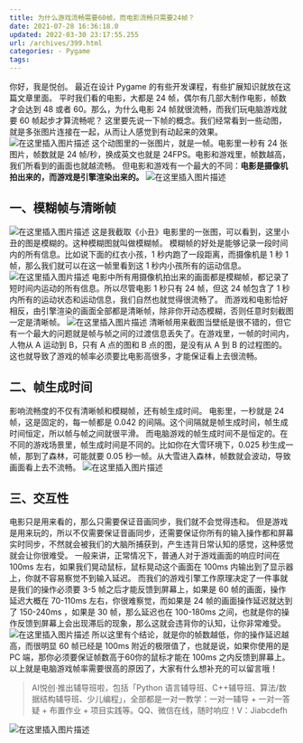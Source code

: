 ```yaml
---
title: 为什么游戏流畅需要60帧，而电影流畅只需要24帧？
date: 2021-07-28 16:36:18.0
updated: 2022-03-30 23:17:55.255
url: /archives/399.html
categories: - Pygame
tags: 
---
```




你好，我是悦创。 最近在设计 Pygame 的有些开发课程，有些扩展知识就放在这篇文章里面。 平时我们看的电影，大都是 24 帧，偶尔有几部大制作电影，帧数才会达到 48 或者 60。那么，为什么电影 24 帧就很流畅，而我们玩电脑游戏就要 60 帧起步才算流畅呢？ 这里要先说一下帧的概念。我们经常看到一些动图，就是多张图片连接在一起，从而让人感觉到有动起来的效果。 ![在这里插入图片描述](https://img-blog.csdnimg.cn/img_convert/c8e1f19e6a09ccdb17d0ab82ef725f29.gif#pic_center) 这个动图里的一张图片，就是一帧。电影里一秒有 24 张图片，帧数就是 24 帧/秒，换成英文也就是 24FPS。电影和游戏里，帧数越高，我们所看到的画面也就越流畅。 但电影和游戏有一个最大的不同：**电影是摄像机拍出来的，而游戏是引擎渲染出来的。** ![在这里插入图片描述](https://img-blog.csdnimg.cn/fd8b3e5441d04821a43ba359d0ad5866.png?x-oss-process=image/watermark,type_ZmFuZ3poZW5naGVpdGk,shadow_10,text_aHR0cHM6Ly9ibG9nLmNzZG4ubmV0L3FxXzMzMjU0NzY2,size_16,color_FFFFFF,t_70)

## 一、模糊帧与清晰帧

![在这里插入图片描述](https://img-blog.csdnimg.cn/6d424bdb83da4aeeb93060f49633e432.png) 这是我截取《小丑》电影里的一张图，可以看到，这里小丑的图是模糊的。这种模糊图就叫做模糊帧。 模糊帧的好处是能够记录一段时间内的所有信息。比如说下面的红衣小孩，1 秒内跑了一段距离，而摄像机是 1 秒 1 帧，那么我们就可以在这一帧里看到这 1 秒内小孩所有的运动信息。 ![在这里插入图片描述](https://img-blog.csdnimg.cn/a246ce4a70914fc1a88b87bceb554676.png) 电影中所有用摄像机拍出来的画面都是模糊帧，都记录了短时间内运动的所有信息。所以尽管电影 1 秒只有 24 帧，但这 24 帧包含了 1 秒内所有的运动状态和运动信息，我们自然也就觉得很流畅了。 而游戏和电影恰好相反，由引擎渲染的画面全部都是清晰帧，除非你开动态模糊，否则任意时刻截图一定是清晰帧。 ![在这里插入图片描述](https://img-blog.csdnimg.cn/16eb78f0536049fb8f2bcb10aaf20afb.png) 清晰帧用来截图当壁纸是很不错的，但它有一个最大的问题就是帧与帧之间的过渡信息丢失了。在游戏里，一帧的时间内，人物从 A 运动到 B，只有 A 点的图和 B 点的图，是没有从 A 到 B 的过程图的。这也就导致了游戏的帧率必须要比电影高很多，才能保证看上去很流畅。

## 二、帧生成时间

影响流畅度的不仅有清晰帧和模糊帧，还有帧生成时间。 电影里，一秒就是 24 帧，这是固定的，每一帧都是 0.042 的间隔。这个间隔就是帧生成时间，帧生成时间恒定，所以帧与帧之间就很平滑。 而电脑游戏的帧生成时间不是恒定的。在不同的游戏场景里，帧生成时间是不同的。比如你在大雪环境下，0.025 秒生成一帧，那到了森林，可能就要 0.05 秒一帧。从大雪进入森林，帧数就会波动，导致画面看上去不流畅。 ![在这里插入图片描述](https://img-blog.csdnimg.cn/6136e70ec42540e9afc765c4e68622e2.png)

## 三、交互性

电影只是用来看的，那么只需要保证音画同步，我们就不会觉得违和。 但是游戏是用来玩的，所以不仅需要保证音画同步，还需要保证你所有的输入操作都和屏幕实时同步，不然就会被我们的大脑所捕获到，产生违背日常认知的感觉，这种感觉就会让你很难受。 一般来讲，正常情况下，普通人对于游戏画面的响应时间在 100ms 左右，如果我们晃动鼠标，鼠标晃动这个画面在 100ms 内输出到了显示器上，你就不容易察觉不到输入延迟。 而我们的游戏引擎工作原理决定了一件事就是我们的操作必须要 3-5 帧之后才能反馈到屏幕上，如果是 60 帧的画面，操作延迟大概在 70-110ms 左右，你很难察觉，而如果是 24 帧的画面操作延迟就达到了 150-240ms ，如果是 30 帧，那么延迟也在 100-180ms 之间，也就是你的操作反馈到屏幕上会出现滞后的现象，那么这就会违背你的认知，让你非常难受。 ![在这里插入图片描述](https://img-blog.csdnimg.cn/fdd2402b2e394bcdb66aeebc1f8d0dc6.png) 所以这里有个结论，就是你的帧数越低，你的操作延迟越高，而很明显 60 帧已经是 100ms 附近的极限值了，也就是说，如果你使用的是 PC 端，那你必须要保证帧数高于60你的鼠标才能在 100ms 之内反馈到屏幕上。 以上就是电脑游戏帧率需要很高的原因了，大家有什么想补充的可以留言哦！

> AI悦创·推出辅导班啦，包括「Python 语言辅导班、C++辅导班、算法/数据结构辅导班、少儿编程」，全部都是一对一教学：一对一辅导 + 一对一答疑 + 布置作业 + 项目实践等。QQ、微信在线，随时响应！V：Jiabcdefh

![在这里插入图片描述](https://img-blog.csdnimg.cn/98fca91bc01140f3aeb9863db9db923b.png)